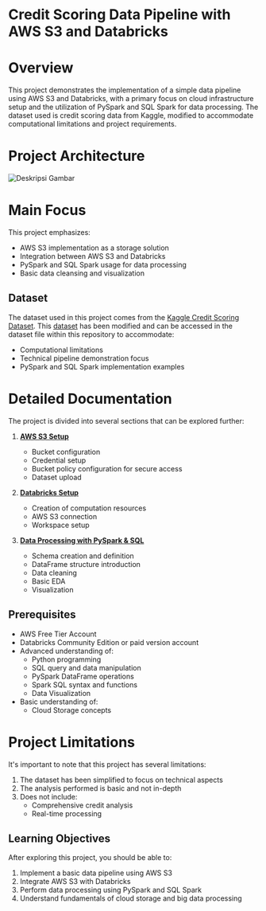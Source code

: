 # **Credit Scoring Data Pipeline with AWS S3 and Databricks**

# **Overview**
This project demonstrates the implementation of a simple data pipeline using AWS S3 and Databricks, with a primary focus on cloud infrastructure setup and the utilization of PySpark and SQL Spark for data processing. The dataset used is credit scoring data from Kaggle, modified to accommodate computational limitations and project requirements.

# **Project Architecture**


![Deskripsi Gambar](https://drive.google.com/uc?export=view&id=1Wry03bigxG_e8e-SCZNGgHLnTKJPUJ-H)


# **Main Focus**
This project emphasizes:
- AWS S3 implementation as a storage solution
- Integration between AWS S3 and Databricks
- PySpark and SQL Spark usage for data processing
- Basic data cleansing and visualization

## **Dataset**
The dataset used in this project comes from the [Kaggle Credit Scoring Dataset](https://www.kaggle.com/competitions/home-credit-credit-risk-model-stability/discussion/473704). This [dataset](https://github.com/windi-wulandari/Credit-Scoring-Data-Pipeline/tree/main/dataset) has been modified and can be accessed in the dataset file within this repository to accommodate:
- Computational limitations
- Technical pipeline demonstration focus
- PySpark and SQL Spark implementation examples

# **Detailed Documentation**
The project is divided into several sections that can be explored further:
1. **[AWS S3 Setup](https://github.com/windi-wulandari/Credit-Scoring-Data-Pipeline/blob/main/AWS%20S3%20Setup.md)**
   - Bucket configuration
   - Credential setup
   - Bucket policy configuration for secure access
   - Dataset upload

2. **[Databricks Setup](https://github.com/windi-wulandari/Credit-Scoring-Data-Pipeline/blob/main/Databricks%20Setup.md)**
   - Creation of computation resources
   - AWS S3 connection
   - Workspace setup

3. **[Data Processing with PySpark & SQL](https://github.com/windi-wulandari/Credit-Scoring-Data-Pipeline/blob/main/Credit_scoring_notebook.py)**
   - Schema creation and definition
   - DataFrame structure introduction
   - Data cleaning
   - Basic EDA
   - Visualization

## **Prerequisites**
- AWS Free Tier Account
- Databricks Community Edition or paid version account
- Advanced understanding of:
  - Python programming
  - SQL query and data manipulation
  - PySpark DataFrame operations
  - Spark SQL syntax and functions
  - Data Visualization
- Basic understanding of:
  - Cloud Storage concepts

# **Project Limitations**
It's important to note that this project has several limitations:
1. The dataset has been simplified to focus on technical aspects
2. The analysis performed is basic and not in-depth
3. Does not include:
   - Comprehensive credit analysis
   - Real-time processing

## **Learning Objectives**
After exploring this project, you should be able to:
1. Implement a basic data pipeline using AWS S3
2. Integrate AWS S3 with Databricks
3. Perform data processing using PySpark and SQL Spark
4. Understand fundamentals of cloud storage and big data processing
